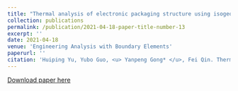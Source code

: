 ```yaml
---
title: "Thermal analysis of electronic packaging structure using isogeometric boundary element method"
collection: publications
permalink: /publication/2021-04-18-paper-title-number-13
excerpt: ''
date: 2021-04-18
venue: 'Engineering Analysis with Boundary Elements'
paperurl: ''
citation: 'Huiping Yu, Yubo Guo, <u> Yanpeng Gong* </u>, Fei Qin. Thermal analysis of electronic packaging structure using isogeometric boundary element method, Engineering Analysis with Boundary Elements, 128, 2021, 195-202.'
---
```


[Download paper here](http://knownfull.github.io/files/202104EABE.pdf)

